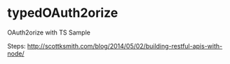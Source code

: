 # typedOAuth2orize
OAuth2orize with TS Sample

Steps:
http://scottksmith.com/blog/2014/05/02/building-restful-apis-with-node/
